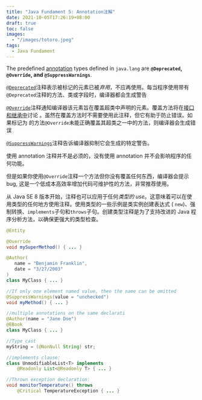 ```yaml
---
title: "Java Fundament 5: Annotation注解"
date: 2021-10-05T17:26:19+08:00
draft: true
toc: false
images:
  - "/images/totoro.jpeg"
tags: 
  - Java Fundament
---
```


The predefined [annotation](https://docs.oracle.com/javase/tutorial/java/annotations/index.html) types defined in `java.lang` are **`@Deprecated`, `@Override`, and `@SuppressWarnings`**.

[`@Deprecated`](https://docs.oracle.com/javase/8/docs/api/java/lang/Deprecated.html)注释表示被标记的元素已被*弃用*，不应再使用。每当程序使用带有`@Deprecated`注释的方法、类或字段时，编译器都会生成警告

[`@Override`](https://docs.oracle.com/javase/8/docs/api/java/lang/Override.html)注释通知编译器该元素旨在覆盖超类中声明的元素。覆盖方法将在[接口和继承中](https://docs.oracle.com/javase/tutorial/java/IandI/index.html)讨论 。虽然在覆盖方法时不需要使用此注释，但它有助于防止错误。如果标记为 的方法`@Override`未能正确覆盖其超类之一中的方法，则编译器会生成错误

[`@SuppressWarnings`](https://docs.oracle.com/javase/8/docs/api/java/lang/SuppressWarnings.html)注释告诉编译器抑制它会生成的特定警告。

使用 annotation 注释并不是必须的，没有使用 annotation 并不会影响程序的任何功能。

但是如果你使用`@Override`注释一个方法但你没有覆盖任何东西，编译器会提示bug, 这是一个低成本高效率增加代码可维护性的方法，非常推荐使用。

从 Java SE 8 版本开始，注释也可以应用于任何*类型的 use*。这意味着可以在使用类型的任何地方使用注释。使用类型的一些示例是类实例创建表达式 ( `new`)、强制转换、`implements`子句和`throws`子句。创建类型注释是为了支持改进的 Java 程序分析方法，以确保更强大的类型检查。

```java
@Entity

@Override
void mySuperMethod() { ... }

@Author(
   name = "Benjamin Franklin",
   date = "3/27/2003"
)
class MyClass { ... }

//If only one element named value, then the name can be omitted
@SuppressWarnings(value = "unchecked")
void myMethod() { ... }

//multiple annotations on the same declarati
@Author(name = "Jane Doe")
@EBook
class MyClass { ... }

//Type cast
myString = (@NonNull String) str;

//implements clause:
class UnmodifiableList<T> implements
    @Readonly List<@Readonly T> { ... }

//Thrown exception declaration:
void monitorTemperature() throws
    @Critical TemperatureException { ... }

```

